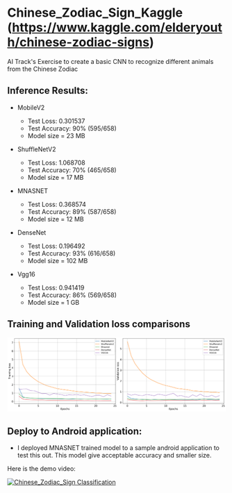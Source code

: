 # Chinese_Zodiac_Sign_Kaggle (https://www.kaggle.com/elderyouth/chinese-zodiac-signs)
AI Track's Exercise to create a basic CNN to recognize different animals from the Chinese Zodiac

## Inference Results:
  - MobileV2
    - Test Loss: 0.301537
    - Test Accuracy: 90% (595/658)
    - Model size = 23 MB
    
  - ShuffleNetV2
    - Test Loss: 1.068708
    - Test Accuracy: 70% (465/658)
    - Model size = 17 MB
    
  - MNASNET
    - Test Loss: 0.368574
    - Test Accuracy: 89% (587/658)
    - Model size = 12 MB
    
  - DenseNet
    - Test Loss: 0.196492
    - Test Accuracy: 93% (616/658)   
    - Model size = 102 MB
  
  - Vgg16
    - Test Loss: 0.941419
    - Test Accuracy: 86% (569/658)   
    - Model size = 1 GB

## Training and Validation loss comparisons

![Image of Training and Validation loss comparisons](Network_architectures.png)

## Deploy to Android application: 
- I deployed MNASNET trained model to a sample android application to test this out. This model give acceptable accuracy and smaller size.

Here is the demo video:

[![Chinese_Zodiac_Sign Classification](http://img.youtube.com/vi/aj2QxFSw9lc/0.jpg)](https://www.youtube.com/watch?v=aj2QxFSw9lc "Chinese_Zodiac_Sign Classification")
